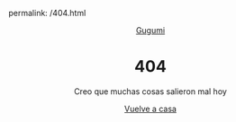 permalink: /404.html
<!DOCTYPE html>
<html lang="es">

<head>
    <meta charset="UTF-8">
    <meta name="viewport" content="width=device-width, initial-scale=1.0">
    <title>Inicio</title>
    <link rel="stylesheet" href="css/404.css">
    <link rel="icon" type="image/svg+xml" href="img/amapola.ico">
</head>

<body>
    <header class="header">
        <div class="menu container">
            <a href="index.html" class="logo">Gugumi</a>
        </div>
        <div class="header-content container">
            <h1>404</h1>
            <p>Creo que muchas cosas salieron mal hoy </p>
            <a class="btn-regreso" href="index.html">Vuelve a casa</a>
        </div>
    </header>
  
</body>

</html>
